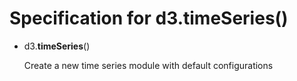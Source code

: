 # Specification for d3.timeSeries()

- d3.**timeSeries**()

  Create a new time series module with default configurations
